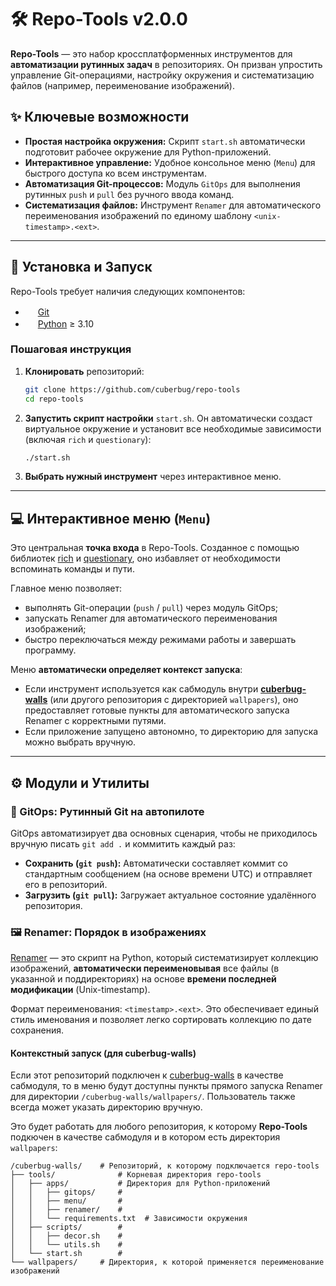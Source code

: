 # 🛠️ **Repo-Tools** v2.0.0

**Repo-Tools** — это набор кроссплатформенных инструментов для **автоматизации рутинных задач** в репозиториях. Он призван упростить управление Git-операциями, настройку окружения и систематизацию файлов (например, переименование изображений).

## ✨ Ключевые возможности

* **Простая настройка окружения:** Скрипт `start.sh` автоматически подготовит рабочее окружение для Python-приложений.
* **Интерактивное управление:** Удобное консольное меню (`Menu`) для быстрого доступа ко всем инструментам.
* **Автоматизация Git-процессов:** Модуль `GitOps` для выполнения рутинных `push` и `pull` без ручного ввода команд.
* **Систематизация файлов:** Инструмент `Renamer` для автоматического переименования изображений по единому шаблону `<unix-timestamp>.<ext>`.

---

## 🚀 Установка и Запуск

Repo-Tools требует наличия следующих компонентов:

* <img src="https://www.svgrepo.com/show/303548/git-icon-logo.svg" width="16" height="16"> [Git](https://git-scm.com)
* <img src="https://www.svgrepo.com/show/452091/python.svg" width="16" height="16"> [Python](https://www.python.org) ≥ 3.10

### Пошаговая инструкция

1.  **Клонировать** репозиторий:
    ```bash
    git clone https://github.com/cuberbug/repo-tools
    cd repo-tools
    ```
2.  **Запустить скрипт настройки** `start.sh`. Он автоматически создаст виртуальное окружение и установит все необходимые зависимости (включая `rich` и `questionary`):
    ```bash
    ./start.sh
    ```
3.  **Выбрать нужный инструмент** через интерактивное меню.

---

## 💻 Интерактивное меню (`Menu`)

Это центральная **точка входа** в Repo-Tools. Созданное с помощью библиотек [rich](https://pypi.org/project/rich/) и [questionary](https://pypi.org/project/questionary/), оно избавляет от необходимости вспоминать команды и пути.

Главное меню позволяет:
* выполнять Git-операции (`push` / `pull`) через модуль GitOps;
* запускать Renamer для автоматического переименования изображений;
* быстро переключаться между режимами работы и завершать программу.

Меню **автоматически определяет контекст запуска**:
* Если инструмент используется как сабмодуль внутри **[cuberbug-walls](https://github.com/cuberbug/cuberbug-walls)** (или другого репозитория с директорией `wallpapers`), оно предоставляет готовые пункты для автоматического запуска Renamer с корректными путями.
* Если приложение запущено автономно, то директорию для запуска можно выбрать вручную.

---

## ⚙️ Модули и Утилиты

### 💾 GitOps: Рутинный Git на автопилоте

GitOps автоматизирует два основных сценария, чтобы не приходилось вручную писать `git add .` и коммитить каждый раз:

* **Сохранить (`git push`):** Автоматически составляет коммит со стандартным сообщением (на основе времени UTC) и отправляет его в репозиторий.
* **Загрузить (`git pull`):** Загружает актуальное состояние удалённого репозитория.

### 🖼️ Renamer: Порядок в изображениях

[Renamer](renamer/README.md) — это скрипт на Python, который систематизирует коллекцию изображений, **автоматически переименовывая** все файлы (в указанной и поддиректориях) на основе **времени последней модификации** (Unix-timestamp).

Формат переименования: `<timestamp>.<ext>`. Это обеспечивает единый стиль именования и позволяет легко сортировать коллекцию по дате сохранения.

#### Контекстный запуск (для cuberbug-walls)

Если этот репозиторий подключен к [cuberbug-walls](https://github.com/cuberbug/cuberbug-walls) в качестве сабмодуля, то в меню будут доступны пункты прямого запуска Renamer для директории `/cuberbug-walls/wallpapers/`. Пользователь также всегда может указать директорию вручную.

Это будет работать для любого репозитория, к которому **Repo-Tools** подкючен в качестве сабмодуля и в котором есть директория `wallpapers`:
```shell
/cuberbug-walls/    # Репозиторий, к которому подключается repo-tools
├── tools/              # Корневая директория repo-tools
│   ├── apps/           # Директория для Python-приложений
│   │   ├── gitops/     #
│   │   ├── menu/       #
│   │   ├── renamer/    #
│   │   └── requirements.txt  # Зависимости окружения
│   ├── scripts/        #
│   │   ├── decor.sh    #
│   │   └── utils.sh    #
│   └── start.sh        #
└── wallpapers/     # Директория, к которой применяется переименование изображений
```
